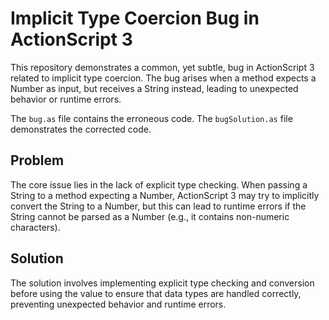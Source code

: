 # Implicit Type Coercion Bug in ActionScript 3

This repository demonstrates a common, yet subtle, bug in ActionScript 3 related to implicit type coercion.  The bug arises when a method expects a Number as input, but receives a String instead, leading to unexpected behavior or runtime errors.

The `bug.as` file contains the erroneous code.  The `bugSolution.as` file demonstrates the corrected code.

## Problem

The core issue lies in the lack of explicit type checking. When passing a String to a method expecting a Number, ActionScript 3 may try to implicitly convert the String to a Number, but this can lead to runtime errors if the String cannot be parsed as a Number (e.g., it contains non-numeric characters).

## Solution

The solution involves implementing explicit type checking and conversion before using the value to ensure that data types are handled correctly, preventing unexpected behavior and runtime errors.